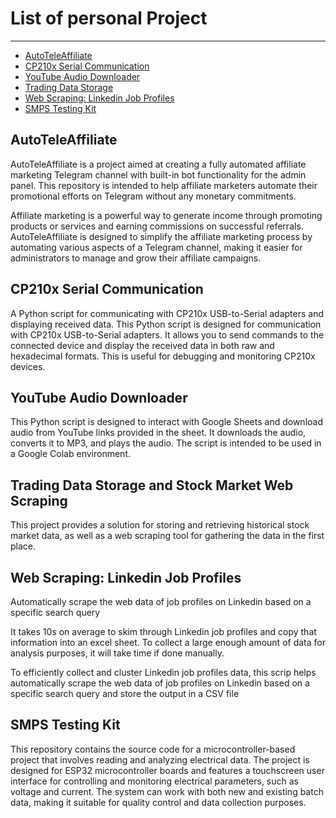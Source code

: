 # List of personal Project
---
- [AutoTeleAffiliate](#AutoTeleAffiliate)
- [CP210x Serial Communication](#CP210x-Serial-Communication)
- [YouTube Audio Downloader](#YouTube-Audio-Downloader)
- [Trading Data Storage](#Trading-Data-Storage-and-Stock-Market-Web-Scraping)
- [Web Scraping: Linkedin Job Profiles](#Web-Scraping-Linkedin-Job-Profiles)
- [SMPS Testing Kit](#SMPS-Testing-Kit)

## AutoTeleAffiliate
AutoTeleAffiliate is a project aimed at creating a fully automated affiliate marketing Telegram channel with built-in bot functionality for the admin panel. This repository is intended to help affiliate marketers automate their promotional efforts on Telegram without any monetary commitments.

Affiliate marketing is a powerful way to generate income through promoting products or services and earning commissions on successful referrals. AutoTeleAffiliate is designed to simplify the affiliate marketing process by automating various aspects of a Telegram channel, making it easier for administrators to manage and grow their affiliate campaigns.

## CP210x Serial Communication

A Python script for communicating with CP210x USB-to-Serial adapters and displaying received data.
This Python script is designed for communication with CP210x USB-to-Serial adapters. It allows you to send commands to the connected device and display the received data in both raw and hexadecimal formats. This is useful for debugging and monitoring CP210x devices.

## YouTube Audio Downloader

This Python script is designed to interact with Google Sheets and download audio from YouTube links provided in the sheet. It downloads the audio, converts it to MP3, and plays the audio. The script is intended to be used in a Google Colab environment.

## Trading Data Storage and Stock Market Web Scraping

This project provides a solution for storing and retrieving historical stock market data, as well as a web scraping tool for gathering the data in the first place.

## Web Scraping: Linkedin Job Profiles

Automatically scrape the web data of job profiles on Linkedin based on a specific search query

It takes 10s on average to skim through Linkedin job profiles and copy that information into an excel sheet. To collect a large enough amount of data for analysis purposes, it will take time if done manually. 

To efficiently collect and cluster Linkedin job profiles data, this scrip helps automatically scrape the web data of job profiles on Linkedin based on a specific search query and store the output in a CSV file

## SMPS Testing Kit

This repository contains the source code for a microcontroller-based project that involves reading and analyzing electrical data. The project is designed for ESP32 microcontroller boards and features a touchscreen user interface for controlling and monitoring electrical parameters, such as voltage and current. The system can work with both new and existing batch data, making it suitable for quality control and data collection purposes.
